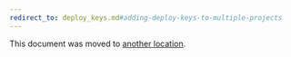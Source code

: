 ```yaml
---
redirect_to: deploy_keys.md#adding-deploy-keys-to-multiple-projects
---
```


This document was moved to [another location](deploy_keys.md#adding-deploy-keys-to-multiple-projects).

<!-- This redirect file can be deleted February 1, 2021, or later. -->
<!-- Before deletion, see: https://docs.gitlab.com/ee/development/documentation/#move-or-rename-a-page -->
